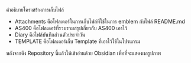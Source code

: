 คำอธิบายโครงสร้างการเก็บไฟล์
- Attachments คือโฟลเดอร์ในการเก็บไฟล์ที่ใช้ในการ emblem กับไฟล์ README.md
- AS400 คือโฟลเดอร์ที่รวบรวมสรุปเกี่ยวกับ AS400 เอาไว้
- Diary คือไฟล์บันทึกส่วนตัวประจำวัน
- TEMPLATE คือโฟลเดอร์เก็บ Template ที่เอาไว้ใช้ในโปรแกรม

หลังจากดึง Repository นี้แล้วให้เข้าอ่านด้วย Obsidian เพื่อที่จะแสดงผลรูปภาพ